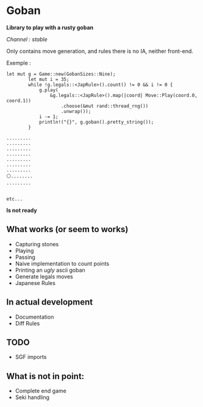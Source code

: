 # Goban

**Library to play with a rusty goban** 

*Channel : stable*

Only contains move generation, and rules there is no IA, neither
front-end.

Exemple :

```{rust}
let mut g = Game::new(GobanSizes::Nine);
        let mut i = 35;
        while !g.legals::<JapRule>().count() != 0 && i != 0 {
            g.play(
                &g.legals::<JapRule>().map(|coord| Move::Play(coord.0, coord.1))
                    .choose(&mut rand::thread_rng())
                    .unwrap());
            i -= 1;
            println!("{}", g.goban().pretty_string());
        }
```

```{bash}
.........
.........
.........
.........
.........
.........
.........
⚪........
.........


etc...
```

**Is not ready**


## What works (or seem to works)
- Capturing stones
- Playing
- Passing
- Naive implementation to count points
- Printing an *ugly* ascii goban
- Generate legals moves
- Japanese Rules

## In actual development
- Documentation
- Diff Rules

## TODO

- SGF imports

## What is not in point:
- Complete end game
- Seki handling
